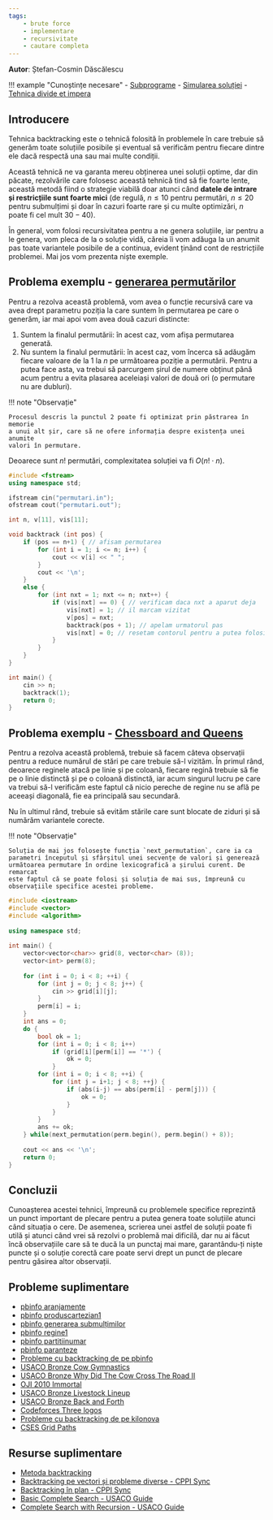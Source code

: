 ```yaml
---
tags:
    - brute force
    - implementare
    - recursivitate
    - cautare completa
---
```


**Autor**: Ștefan-Cosmin Dăscălescu

!!! example "Cunoștințe necesare"
    - [Subprograme](../cppintro/functions.md)
    - [Simularea soluției](../usor/simulating-solution.md)
    - [Tehnica divide et impera](./divide-et-impera.md)

## Introducere

Tehnica backtracking este o tehnică folosită în problemele în care trebuie să
generăm toate soluțiile posibile și eventual să verificăm pentru fiecare dintre
ele dacă respectă una sau mai multe condiții.

Această tehnică ne va garanta mereu obținerea unei soluții optime, dar din
păcate, rezolvările care folosesc această tehnică tind să fie foarte lente,
această metodă fiind o strategie viabilă doar atunci când **datele de intrare și
restricțiile sunt foarte mici** (de regulă, $n \leq 10$ pentru permutări, $n
\leq 20$ pentru submulțimi și doar în cazuri foarte rare și cu multe optimizări,
$n$ poate fi cel mult $30-40$).

În general, vom folosi recursivitatea pentru a ne genera soluțiile, iar pentru a
le genera, vom pleca de la o soluție vidă, căreia îi vom adăuga la un anumit pas
toate variantele posibile de a continua, evident ținând cont de restricțiile
problemei. Mai jos vom prezenta niște exemple.

## Problema exemplu - [generarea permutărilor](https://www.pbinfo.ro/probleme/123/permutari)

Pentru a rezolva această problemă, vom avea o funcție recursivă care va avea
drept parametru poziția la care suntem în permutarea pe care o generăm, iar mai
apoi vom avea două cazuri distincte:

1. Suntem la finalul permutării: în acest caz, vom afișa permutarea generată.
2. Nu suntem la finalul permutării: în acest caz, vom încerca să adăugăm fiecare
   valoare de la 1 la $n$ pe următoarea poziție a permutării. Pentru a putea
   face asta, va trebui să parcurgem șirul de numere obținut până acum pentru a
   evita plasarea aceleiași valori de două ori (o permutare nu are dubluri).

!!! note "Observație"

    Procesul descris la punctul 2 poate fi optimizat prin păstrarea în memorie
    a unui alt șir, care să ne ofere informația despre existența unei anumite
    valori în permutare.

Deoarece sunt $n!$ permutări, complexitatea soluției va fi $O(n! \cdot n)$.

```cpp
#include <fstream>
using namespace std;

ifstream cin("permutari.in");
ofstream cout("permutari.out");

int n, v[11], vis[11];

void backtrack (int pos) {
    if (pos == n+1) { // afisam permutarea
        for (int i = 1; i <= n; i++) {
            cout << v[i] << " ";
        }
        cout << '\n';
    }
    else {
        for (int nxt = 1; nxt <= n; nxt++) {
            if (vis[nxt] == 0) { // verificam daca nxt a aparut deja
                vis[nxt] = 1; // il marcam vizitat
                v[pos] = nxt;
                backtrack(pos + 1); // apelam urmatorul pas
                vis[nxt] = 0; // resetam contorul pentru a putea folosi nxt in viitor
            }
        }
    }
}

int main() {
    cin >> n;
    backtrack(1);
    return 0;
}
```

## Problema exemplu - [Chessboard and Queens](https://cses.fi/problemset/task/1624)

Pentru a rezolva această problemă, trebuie să facem câteva observații pentru a
reduce numărul de stări pe care trebuie să-l vizităm. În primul rând, deoarece
reginele atacă pe linie și pe coloană, fiecare regină trebuie să fie pe o linie
distinctă și pe o coloană distinctă, iar acum singurul lucru pe care va trebui
să-l verificăm este faptul că nicio pereche de regine nu se află pe aceeași
diagonală, fie ea principală sau secundară.

Nu în ultimul rând, trebuie să evităm stările care sunt blocate de ziduri și să
numărăm variantele corecte.

!!! note "Observație"

    Soluția de mai jos folosește funcția `next_permutation`, care ia ca
    parametri începutul și sfârșitul unei secvențe de valori și generează
    următoarea permutare în ordine lexicografică a șirului curent. De remarcat
    este faptul că se poate folosi și soluția de mai sus, împreună cu
    observațiile specifice acestei probleme.

```cpp
#include <iostream>
#include <vector>
#include <algorithm>
 
using namespace std;
 
int main() {
    vector<vector<char>> grid(8, vector<char> (8));
    vector<int> perm(8);
    
    for (int i = 0; i < 8; ++i) {
        for (int j = 0; j < 8; j++) {
            cin >> grid[i][j];
        }
        perm[i] = i;
    }
    int ans = 0;
    do {
        bool ok = 1;
        for (int i = 0; i < 8; i++)
            if (grid[i][perm[i]] == '*') {
                ok = 0;
            }
        for (int i = 0; i < 8; ++i) {
            for (int j = i+1; j < 8; ++j) {
                if (abs(i-j) == abs(perm[i] - perm[j])) {
                    ok = 0;
                }
            }
        }
        ans += ok;
    } while(next_permutation(perm.begin(), perm.begin() + 8));
    
    cout << ans << '\n';
    return 0;
}
```

## Concluzii

Cunoașterea acestei tehnici, împreună cu problemele specifice reprezintă un
punct important de plecare pentru a putea genera toate soluțiile atunci când
situația o cere. De asemenea, scrierea unei astfel de soluții poate fi utilă și
atunci când vrei să rezolvi o problemă mai dificilă, dar nu ai făcut încă
observațiile care să te ducă la un punctaj mai mare, garantându-ți niște puncte
și o soluție corectă care poate servi drept un punct de plecare pentru găsirea
altor observații.

## Probleme suplimentare

- [pbinfo aranjamente](https://www.pbinfo.ro/probleme/196/aranjamente)
- [pbinfo
  produscartezian1](https://www.pbinfo.ro/probleme/1277/produscartezian1)
- [pbinfo generarea
  submulțimilor](https://www.pbinfo.ro/probleme/198/submultimi)
- [pbinfo regine1](https://www.pbinfo.ro/probleme/1281/regine1)
- [pbinfo partitiinumar](https://www.pbinfo.ro/probleme/320/partitiinumar)
- [pbinfo paranteze](https://www.pbinfo.ro/probleme/344/paranteze)
- [Probleme cu backtracking de pe
  pbinfo](https://www.pbinfo.ro/probleme/categorii/27/backtracking)
- [USACO Bronze Cow
  Gymnastics](https://usaco.org/index.php?page=viewproblem2&cpid=963)
- [USACO Bronze Why Did The Cow Cross The Road
  II](https://usaco.org/index.php?page=viewproblem2&cpid=712)
- [OJI 2010 Immortal](https://kilonova.ro/problems/41)
- [USACO Bronze Livestock
  Lineup](http://www.usaco.org/index.php?page=viewproblem2&cpid=965)
- [USACO Bronze Back and
  Forth](http://www.usaco.org/index.php?page=viewproblem2&cpid=857)
- [Codeforces Three logos](https://codeforces.com/problemset/problem/581/D)
- [Probleme cu backtracking de pe kilonova](https://kilonova.ro/tags/378)
- [CSES Grid Paths](https://cses.fi/problemset/task/1625)

## Resurse suplimentare

- [Metoda
  backtracking](https://www.pbinfo.ro/articole/16597/metoda-backtracking)
- [Backtracking pe vectori și probleme diverse - CPPI
  Sync](https://cppi.sync.ro/materia/backtracking_pe_vectori.html)
- [Backtracking în plan - CPPI
  Sync](https://cppi.sync.ro/materia/backtracking_in_plan.html)
- [Basic Complete Search - USACO
  Guide](https://usaco.guide/bronze/intro-complete)
- [Complete Search with Recursion - USACO
  Guide](https://usaco.guide/bronze/complete-rec)
